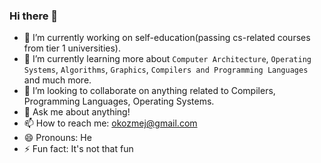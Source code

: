 ### Hi there 👋

<!--
**okozmey/okozmey** is a ✨ _special_ ✨ repository because its `README.md` (this file) appears on your GitHub profile.

Here are some ideas to get you started:
-->
- 🔭 I’m currently working on self-education(passing cs-related courses from tier 1 universities).
- 🌱 I’m currently learning more about `Computer Architecture`, `Operating Systems`, `Algorithms`, `Graphics`, `Compilers and Programming Languages` and much more.
- 👯 I’m looking to collaborate on anything related to Compilers, Programming Languages, Operating Systems.
- 💬 Ask me about anything!
- 📫 How to reach me: okozmej@gmail.com
- 😄 Pronouns: He
- ⚡ Fun fact: It's not that fun
